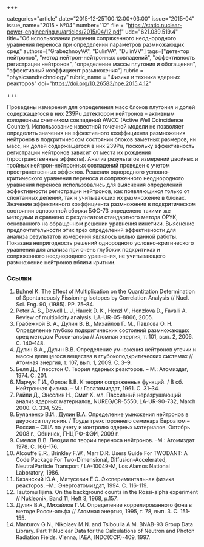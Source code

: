 +++

categories="article"
date="2015-12-25T00:12:00+03:00"
issue="2015-04"
issue_name="2015 - №04"
number="12"
file = "https://static.nuclear-power-engineering.ru/articles/2015/04/12.pdf"
udc="621.039.519.4"
title="Об использовании решения сопряженного неоднородного уравнения переноса при определении параметров размножающих сред"
authors=["GrabezhnoyVA", "DulinVA", "DulinVV"]
tags=["детектор нейтронов", "метод нейтрон-нейтронных совпадений", "эффективность регистрации нейтронов", "определение массы плутония и обогащения", "эффективный коэффициент размножения"]
rubric = "physicsandtechnology"
rubric_name = "Физика и техника ядерных реакторов"
doi="https://doi.org/10.26583/npe.2015.4.12"

+++

Проведены измерения для определения масс блоков плутония и долей содержащегося в них 239Pu детектором нейтронов – активным колодезным счетчиком совпадений AWCC (Active Well Coincidence Counter). Использование известной точечной модели не позволяет определить значения ни эффективного коэффициента размножения нейтронов в подкритическом состоянии блоков заметных размеров, ни масс, ни долей содержащегося в них 239Pu, поскольку эффективность регистрации нейтронов зависит от места их рождения (пространственные эффекты). Анализ результатов измерений двойных и тройных нейтрон-нейтронных совпадений проведен с учетом пространственных эффектов. Решения однородного условно-критического уравнения переноса и сопряженного неоднородного уравнения переноса использовались для выяснения определений эффективности регистрации нейтронов, как появляющихся только от спонтанных делений, так и учитывающих их размножение в блоках. Значение эффективного коэффициента размножения в подкритическом состоянии однозонной сборки БФС-73 определено такими же методами и сравнено с результатом стандартного метода ОРУК, основанного на обращенном решении уравнения кинетики. Выяснение предпочтительности этих трех определений эффективности для анализа результатов измерений являлось целью данной работы. Показана непригодность решений однородного условно-критического уравнения для анализа при очень глубоких подкритиках и сопряженного неоднородного уравнения, не учитывающего размножение нейтронов вблизи критики.

### Ссылки

1. Bцhnel K. The Effect of Multiplication on the Quantitation Determination of Spontaneously Fissioning Isotopes by Correlation Analysis // Nucl. Sci. Eng. 90, (1985). PР. 75–84.
2. Peter A. S., Dowell L. J.,Hauck D. K., Henzl V., Henzlova D., Favalli A. Review of multiplicity analysis. LA–UR–05–8866, 2005.
3. Грабежной В. А., Дулин В. В., Михайлов Г. М., Павлова О. Н. Определение глубоко подкритических состояний размножающих сред методом Росси-альфа // Атомная энергия, т. 101, вып. 2, 2006. С. 140–148.
4. Дулин В.А., Дулин В.В. Определение умножения нейтронов утечки и массы делящегося вещества в глубокоподкритических системах // Атомная энергия, т. 107, вып. 1, 2009. С. 3–9.
5. Белл Д., Глесстон С. Теория ядерных реакторов. – М.: Атомиздат, 1974. С. 201.
6. Марчук Г.И., Орлов В.В. К теории сопряженных функций. / В сб. Нейтронная физика. – М.: Госатомиздат, 1961. С. 31–34.
7. Райли Д., Энсслин Н., Смит Х. мл. Пассивный неразрушающий анализ ядерных материалов, NUREG/CR-5550, LA-UR-90-732, March 2000. С. 334, 525.
8. Буланенко В.И., Дулин В.А. Определение умножения нейтронов в двуокиси плутония. / Труды трехстороннего семинара Евроатом – Россия – США по учету и контролю ядерных материалов. Октябрь 2008 г., Обнинск, ГНЦ РФ-ФЭИ, 2009 г.
9. Смелов В.В. Лекции по теории переноса нейтронов. –М.: Атомиздат 1978. С. 166-176.
10. Alcouffe E.R., Brinkley F.W., Marr D.R. Users Guide For TWODANT: A Code Package For Two-Dimensional, Diffusion-Accelerated, NeutralParticle Transport / LA-10049-M, Los Alamos National Laboratory, 1986.
11. Казанский Ю.А., Матусевич Е.С. Экспериментальная физика реакторов. –М.: Энергоатомиздат, 1994. С. 116-119.
12. Tsutomu Iijima. On the background counts in the Rossi-alpha experiment // Nukleonik, Band 11, Heft 3, 1968, p.157.
13. Дулин В.А., Михайлов Г.М. Определение коррелированного фона в методе Росси-альфа // Атомная энергия, 1995, т. 78, вып. 3. С. 151-155.
14. Manturov G.N., Nikolaev M.N. and Tsiboulia A.M. BNAB-93 Group Data Library. Part 1: Nuclear Data for the Calculations of Neutron and Photon Radiation Fields. Vienna, IAEA, INDC(CCP)-409, 1997.